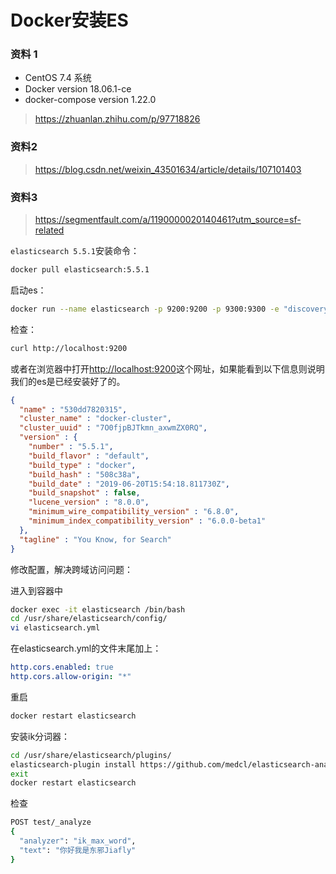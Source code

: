 # Docker安装ES



### 资料 1

- CentOS 7.4 系统
- Docker version 18.06.1-ce
- docker-compose version 1.22.0

> https://zhuanlan.zhihu.com/p/97718826

### 资料2

> https://blog.csdn.net/weixin_43501634/article/details/107101403

### 资料3

> https://segmentfault.com/a/1190000020140461?utm_source=sf-related

`elasticsearch 5.5.1`安装命令：

```bash
docker pull elasticsearch:5.5.1
```

启动es：

```bash
docker run --name elasticsearch -p 9200:9200 -p 9300:9300 -e "discovery.type=single-node" -d elasticsearch:7.2.0
```

检查：

```bash
curl http://localhost:9200
```

或者在浏览器中打开[http://localhost:9200](http://localhost:9200/)这个网址，如果能看到以下信息则说明我们的es是已经安装好了的。

```json
{
  "name" : "530dd7820315",
  "cluster_name" : "docker-cluster",
  "cluster_uuid" : "7O0fjpBJTkmn_axwmZX0RQ",
  "version" : {
    "number" : "5.5.1",
    "build_flavor" : "default",
    "build_type" : "docker",
    "build_hash" : "508c38a",
    "build_date" : "2019-06-20T15:54:18.811730Z",
    "build_snapshot" : false,
    "lucene_version" : "8.0.0",
    "minimum_wire_compatibility_version" : "6.8.0",
    "minimum_index_compatibility_version" : "6.0.0-beta1"
  },
  "tagline" : "You Know, for Search"
}
```

修改配置，解决跨域访问问题：

进入到容器中

```bash
docker exec -it elasticsearch /bin/bash
cd /usr/share/elasticsearch/config/
vi elasticsearch.yml
```

在elasticsearch.yml的文件末尾加上：

```yml
http.cors.enabled: true
http.cors.allow-origin: "*"
```

重启

```bash
docker restart elasticsearch
```

安装ik分词器：

```bash
cd /usr/share/elasticsearch/plugins/
elasticsearch-plugin install https://github.com/medcl/elasticsearch-analysis-ik/releases/download/v5.5.1/elasticsearch-analysis-ik-5.5.1.zip
exit
docker restart elasticsearch 
```

检查

```bash
POST test/_analyze
{
  "analyzer": "ik_max_word",
  "text": "你好我是东邪Jiafly"
}
```

